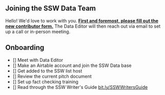 ## Joining the SSW Data Team
Hello! We'd love to work with you. **[First and foremost, please fill out the new contributor form.](https://southsideweekly.com/contribute/)** The Data Editor will then reach out via email to set up a call or in-person meeting.

## Onboarding
- [] Meet with Data Editor
- [] Make an Airtable account and join the SSW Data base
- [] Get added to the SSW list host
- [] Review the current pitch document
- [] Set up fact checking training
- [] Read through the SSW Writer's Guide [bit.ly/SSWWritersGuide](http://bit.ly/SSWWritersGuide)
